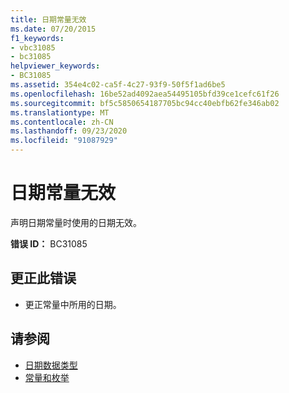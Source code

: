 ```yaml
---
title: 日期常量无效
ms.date: 07/20/2015
f1_keywords:
- vbc31085
- bc31085
helpviewer_keywords:
- BC31085
ms.assetid: 354e4c02-ca5f-4c27-93f9-50f5f1ad6be5
ms.openlocfilehash: 16be52ad4092aea54495105bfd39ce1cefc61f26
ms.sourcegitcommit: bf5c5850654187705bc94cc40ebfb62fe346ab02
ms.translationtype: MT
ms.contentlocale: zh-CN
ms.lasthandoff: 09/23/2020
ms.locfileid: "91087929"
---
```

# <a name="date-constant-is-not-valid"></a>日期常量无效

声明日期常量时使用的日期无效。  
  
 **错误 ID：** BC31085  
  
## <a name="to-correct-this-error"></a>更正此错误  
  
- 更正常量中所用的日期。  
  
## <a name="see-also"></a>请参阅

- [日期数据类型](../language-reference/data-types/date-data-type.md)
- [常量和枚举](../language-reference/constants-and-enumerations.md)
